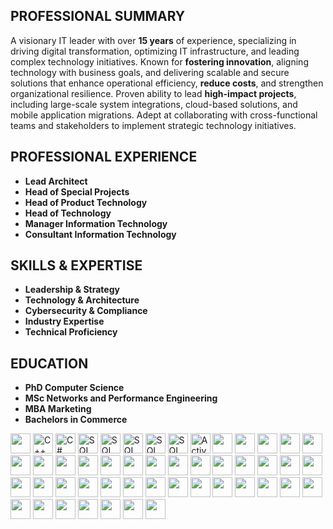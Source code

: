 ## **PROFESSIONAL SUMMARY**

[](https://github.com/Faisal-Saleem/Faisal-Saleem/blob/main/README.md#professional-summary)

A visionary IT leader with over  **15 years**  of experience, specializing in driving digital transformation, optimizing IT infrastructure, and leading complex technology initiatives. Known for **fostering innovation**, aligning technology with business goals, and delivering scalable and secure solutions that enhance operational efficiency, **reduce costs**, and strengthen organizational resilience. Proven ability to lead **high-impact projects**, including large-scale system integrations, cloud-based solutions, and mobile application migrations. Adept at collaborating with cross-functional teams and stakeholders to implement strategic technology initiatives.


## **PROFESSIONAL EXPERIENCE**

[](https://github.com/Faisal-Saleem/Faisal-Saleem/blob/main/README.md#professional-experience)

-  **Lead Architect**
-  **Head of Special Projects**
-  **Head of Product Technology**
-  **Head of Technology**
-  **Manager Information Technology**
-  **Consultant Information Technology**


## **SKILLS & EXPERTISE**

-  **Leadership & Strategy**
-  **Technology & Architecture**
-  **Cybersecurity & Compliance**
-  **Industry Expertise**
-  **Technical Proficiency**

## **EDUCATION**

[](https://github.com/Faisal-Saleem/Faisal-Saleem/blob/main/README.md#education)

-   **PhD Computer Science**
-   **MSc Networks and Performance Engineering**
-   **MBA Marketing**
-   **Bachelors in Commerce**

<img src="https://icon.icepanel.io/Technology/svg/C.svg" Description="C" style="width:32px; height:32px;">&nbsp;<img src="https://icon.icepanel.io/Technology/svg/C%2B%2B-%28CPlusPlus%29.svg" alt="C++" style="width:32px; height:32px;">&nbsp;<img src="https://icon.icepanel.io/Technology/svg/C%23-%28CSharp%29.svg" alt="C#" style="width:32px; height:32px;">&nbsp;<img src="https://icon.icepanel.io/Technology/svg/Azure-SQL-Database.svg" alt="SQL Server" style="width:32px; height:32px;">&nbsp;<img src="https://icon.icepanel.io/Technology/png-shadow-512/Microsoft-SQL-Server.png" alt="SQL Server" style="width:32px; height:32px;">&nbsp;<img src="https://icon.icepanel.io/Technology/svg/PostgresSQL.svg" alt="SQL Server" style="width:32px; height:32px;">&nbsp;<img src="https://icon.icepanel.io/Technology/svg/MySQL.svg" alt="SQL Server" style="width:32px; height:32px;">&nbsp;<img src="https://icon.icepanel.io/Technology/png-shadow-512/SQLite.png" alt="SQL Server" style="width:32px; height:32px;">&nbsp;<img src="https://w7.pngwing.com/pngs/370/676/png-transparent-active-directory-microsoft-azure-on-premises-software-identity-management-cloud-computing-connect-blue-angle-triangle-thumbnail.png" alt="Active Directory" style="width:32px; height:32px;">&nbsp;<img src="https://icon.icepanel.io/Technology/svg/Python.svg" Description="Python" style="width:32px; height:32px;">&nbsp;<img src="https://img.icons8.com/?size=96&id=22989&format=png" Description="Microsoft" style="width:32px; height:32px;">&nbsp;<img src="https://icon.icepanel.io/Technology/svg/JavaScript.svg" Description="Javascript" style="width:32px; height:32px;">&nbsp;<img src="https://icon.icepanel.io/Technology/svg/TypeScript.svg" Description="Selenium" style="width:32px; height:32px;">&nbsp;<img src="https://icon.icepanel.io/Technology/svg/jQuery.svg" Description="Selenium" style="width:32px; height:32px;">&nbsp;<img src="https://icon.icepanel.io/Technology/svg/HTML5.svg" Description="HTML" style="width:32px; height:32px;">&nbsp;<img src="https://icon.icepanel.io/Technology/svg/CSS3.svg" Description="css3" style="width:32px; height:32px;">&nbsp;<img src="https://icon.icepanel.io/Technology/svg/Bootstrap.svg" Description="css3" style="width:32px; height:32px;">&nbsp;<img src="https://icon.icepanel.io/Technology/svg/.NET.svg" Description="dotnet" style="width:32px; height:32px;">&nbsp;<img src="https://icon.icepanel.io/Technology/svg/.NET-core.svg" Description="dot net core" style="width:32px; height:32px;">&nbsp;<img src="https://icon.icepanel.io/Technology/svg/Git.svg" Description="git" style="width:32px; height:32px;">&nbsp;<img src="https://icon.icepanel.io/Technology/svg/PHP.svg" Description="php" style="width:32px; height:32px;">&nbsp;<img src="https://icon.icepanel.io/Technology/svg/Fedora.svg" Description="Fedora" style="width:32px; height:32px;">&nbsp;<img src="https://icon.icepanel.io/Technology/png-shadow-512/Linux.png" Description="Linux" style="width:32px; height:32px;">&nbsp;<img src="https://icon.icepanel.io/Technology/svg/Ubuntu.svg" Description="Ubuntu" style="width:32px; height:32px;">&nbsp;<img src="https://icon.icepanel.io/Technology/svg/Jenkins.svg" Description="Jenkins" style="width:32px; height:32px;">&nbsp;<img src="https://icon.icepanel.io/Technology/svg/Redis.svg" Description="Jenkins" style="width:32px; height:32px;">&nbsp;<img src="https://icon.icepanel.io/Technology/svg/Docker.svg" Description="Docker" style="width:32px; height:32px;">&nbsp;<img src="https://icon.icepanel.io/Technology/svg/Cloudflare.svg" Description="Cloudflare" style="width:32px; height:32px;">&nbsp;<img src="https://icon.icepanel.io/Technology/svg/MS-DOS.svg" Description="MS-DOS" style="width:32px; height:32px;">&nbsp;<img src="https://icon.icepanel.io/Technology/svg/Windows-8.svg" Description="Windows" style="width:32px; height:32px;">&nbsp;<img src="https://icon.icepanel.io/Technology/svg/Windows-11.svg" Description="Selenium" style="width:32px; height:32px;">&nbsp;<img src="https://icon.icepanel.io/Technology/svg/Selenium.svg" Description="Selenium" style="width:32px; height:32px;">&nbsp;<img src="https://icon.icepanel.io/Technology/png-shadow-512/GitHub.png" Description="Selenium" style="width:32px; height:32px;">&nbsp;<img src="https://icon.icepanel.io/Technology/svg/NuGet.svg" Description="Selenium" style="width:32px; height:32px;">&nbsp;<img src="https://icon.icepanel.io/Technology/svg/Swagger.svg" Description="Selenium" style="width:32px; height:32px;">&nbsp;<img src="https://icon.icepanel.io/Technology/png-shadow-512/Markdown.png" Description="Selenium" style="width:32px; height:32px;">&nbsp;<img src="https://icon.icepanel.io/Technology/png-shadow-512/LaTeX.png" Description="Selenium" style="width:32px; height:32px;">&nbsp;<img src="https://icon.icepanel.io/Technology/svg/Salesforce.svg" Description="Selenium" style="width:32px; height:32px;">&nbsp;<img src="https://icon.icepanel.io/Technology/svg/Slack.svg" Description="Selenium" style="width:32px; height:32px;">&nbsp;<img src="https://icon.icepanel.io/Technology/svg/Vim.svg" Description="Selenium" style="width:32px; height:32px;">&nbsp;<img src="https://icon.icepanel.io/Technology/png-shadow-512/Powershell.png" Description="Selenium" style="width:32px; height:32px;">&nbsp;<img src="https://icon.icepanel.io/Technology/svg/Postman.svg" Description="Selenium" style="width:32px; height:32px;">&nbsp;<img src="https://icon.icepanel.io/Technology/svg/Red-Hat.svg" Description="Selenium" style="width:32px; height:32px;">&nbsp;<img src="https://icon.icepanel.io/Technology/svg/SonarQube.svg" Description="Selenium" style="width:32px; height:32px;">&nbsp;<img src="https://icon.icepanel.io/Technology/svg/HashiCorp-Terraform.svg" Description="Selenium" style="width:32px; height:32px;">&nbsp;<img src="https://icon.icepanel.io/Technology/svg/Azure.svg" Description="Selenium" style="width:32px; height:32px;">&nbsp;<img src="https://icon.icepanel.io/Technology/svg/Azure-Devops.svg" Description="Selenium" style="width:32px; height:32px;">&nbsp;<img src="https://icon.icepanel.io/Technology/svg/Java.svg" Description="Selenium" style="width:32px; height:32px;">&nbsp;<img src="https://icon.icepanel.io/Technology/svg/Rider.svg" Description="Selenium" style="width:32px; height:32px;">&nbsp;



